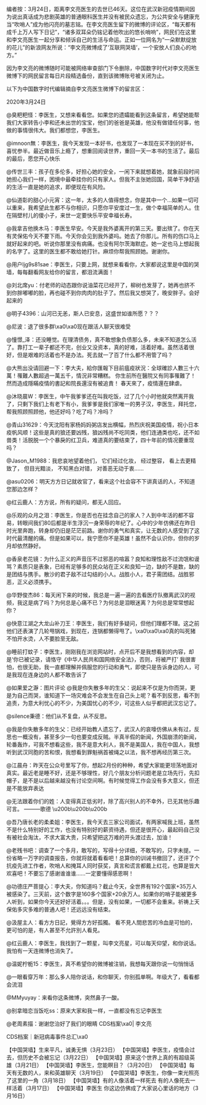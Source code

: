 编者按：3月24日，距离李文亮医生的去世已46天。这位在武汉新冠疫情期间因为说出真话成为悲剧英雄的普通眼科医生并没有被民众遗忘，为公共安全与健康充当“吹哨人”成为他闪亮的墓志铭。在李文亮医生留下的微博的评论区，“每天都有成千上万人写下日记”，“诸多双耳朵仍铭记着他吹出的悠长哨响”，网民们在这里和李文亮医生一起分享和倾诉自己的生活与命运。正如一位网名为“一朵默默绽放的花儿”的新浪网友所说：“李文亮微博成了‘互联网哭墙’，一个安放人们良心的地方。”

因为李文亮的微博随时可能被网络审查部门下令删除，中国数字时代对李文亮医生微博下的网民留言每日片段精选备份，直到该微博账号被关闭为止。 

以下为中国数字时代编辑摘自李文亮医生微博下的留言区：

2020年3月24日

@臭粑粑怪：李医生，又想来看看您。如果您的遗孀能看到这条留言，希望她能帮我们大家转告小李和还未出世的宝宝，他们的爸爸是英雄，他没有做错任何事，他做的事情很伟大。我们都想您，李医生。

@imnoon無：李医生，我今天发现一本好书，也发现了一本现在买不到的好书，喜忧参半。最近做音乐上瘾了，想重回阅读世界，重回一天一本书的生活了。最后的最后，愿您开心快乐

@传世三丰：孩子在多伦多，好担心她的安全，一闲下来就想着她，就象前段时间她担心我们一样，困境中最牵挂你的只有家人。但我不主张她回国，简单干净舒适的生活一直是她的追求，即便现在有风险。

@仙道彰的甜心小元宵：这一年，太多的人值得想念，你是其中一个…如果一切可以重来，我希望此生都不与你相识，只愿你平安度过一生，做个幸福简单的人。住在隔壁村儿的傻小子，来世一定要快乐平安幸福长寿。

@我拿吉他换木马：李医生早安。今天是我外婆离开的第三天。要出殡了。你在天有灵保佑今天不要下雨。今天你会见到我外婆吗。她去了你那儿。所有的伤口马上就好起来的吧。听说你那里没有病痛。也没有阿尔茨海默症。她一定也马上想起我的名字了。这里的医生都不敢给她打针。麻烦你帮我照顾她。谢谢你。

@用户ljg9s81sae：李医生，只要上网，就想来看看你，大家都说这里是中国的哭墙，每每翻看网友给你的留言，都泪流满面！

@刘北席yu：付老师的动态跟你说油菜花已经开了，柳树也发芽了，她再也挤不到你胖嘟嘟的脸，再也碰不到你肉肉的肚子了。然后我又想哭了，晚安胖子。会好起来的

@明子4396：山河已无恙，斯人已安息，这盛世如谁所愿？？？

@尼波：退了很多群\xa0\xa0现在跟活人聊天很难受

@憧憬_泽：还没睡觉。在理清债务，真不敢想象负债那么多，未来不知道怎么活了。靠打工一辈子都还不完，创业又没资本，真的好难，活着好难。虽然活着很好，但是艰难的活着也不是办法。死去就一了百了什么都不用管了吗？

@大熊出没请回避一下：李大夫，給你匯報下目前瘟疫狀況：全球確診人數三十六萬！罹難人數超過一萬五千，情況非常糟糕。 你生前所在醫院又有同事罹難了！然而造成隱瞞疫情的書記和院長還沒有被追責！ 春天來了，疫情還在肆虐。

@沐晓晨W：李医生，中午我爹爹还在叫我吃饭，过了几个小时他就突然离开我了，只剩下我们上有老下有小，我爹爹是我们家唯一的男子汉，李医生，拜托您，帮我照顾照顾他，他还好吗？吃了吗？冷吗？ 

@青山31629：今天沈阳有家杨妈妈粥店发出横幅，热烈庆祝美国疫情，祝小日本疫帆风顺！这些是真的狼还要凶残，狼凶残尚不吃同类，他们连通类也吃，还不如兽类！活脱脱一个个暴戾的红卫兵，难道真的要结束了，四十年前的情况要重现吗？

@Jason_M1988：我悲哀地望着他们， 它们经过化妆， 经过整容， 看上去更精致了， 但目光黯淡， 不知黑白对错， 对善恶无动于衷&#8230;&#8230;

@asu0206：明天方方日记就收官了，看来这个社会容不下讲真话的人，不知道您那边怎样？

@红云鹿人：方方说，所有的疑问，都无人回应。

@乐观的众月之泪：李医生，你是否也在挂念自己的家人？人到中年活的都不容易，转眼间我们80后都是半生浮沉一身荣辱的年纪了。心中的少年仿佛还在昨日时光里奔跑，转身却仍旧是茫茫前路。谢你的勇气和真实，让无数的人感受到了这时代最清醒的痛。但是如果可以，我宁愿你不是英雄！虽然不会认识你，但你的岁月却依然静好。

@香泉老花镜：为什么正义的声音压不过邪恶的喧嚣？良知和理性敌不过流氓和谩骂？素质只是表象，已经有足够多的民众站在正义和良知一边，缺的不是数，缺的是团结与携手。散沙的君子敌不过勾结的小人。战胜小人，君子需团结。战胜邪恶，正义必须携手。

@华野俊杰86：每天闲下来的时候，我总是一遍一遍的去看医疗队撤离武汉的视频，我这是病了吗？为何总是心痛不已？为何总是泪眼迷离？为何总是常常想起你？

@快意江湖之大龙山补刀王：李医生，我们有好多疑问，但他们理都不理。这之前他们还表演了几轮甩锅戏，到现在，连锅都懒得甩了。\xa0\xa0\xa0真的叫死猪不怕开水烫，人不要脸至无敌。

@睡前打蚊子：李医生，刚刚我在浏览网站时，点开后不是我想看到的内容，却是‘你已被记录，请恪守《中华人民共和国网络安全法》，否则，将被严打’ 我很害怕，也很无助，我一直都理解并佩服您的行动和勇气，即使只是告诉身边的人，可是我现在连身边的人都不敢告诉了

@如果爱之瀞：图片评论 @我是你失散多年的生父：说起来不仅是为你而哭，更是为自己而哭，谁知道下一场灾难会不会发生在自己头上呢？看不到反思，看不到追责，为意大利忧心的不少，为美国忧心的不少，可这些人似乎都把武汉忘记了。

@silence秉德：他们从不复盘，从不反思。

@我是你失散多年的生父：已经开始教人遗忘了，武汉人的哀嚎仿佛从未有过，反思也一概没有，甚至多少一句也要变成反贼。半真半假的新闻，外国崩溃的新闻，轮番轰炸，可我不想看这些，我不是意大利人，我不是美国人，我在中国人，我想听到武汉同胞的苦和恨，我想看到罪魁祸首被绳之以法，我不想再经历第三次。

@江晨舟：昨天在公众号里写了你，想起2月份的种种，希望大家能更坦荡地面对真实。最近老是睡不好，还是不够理性，好几个朋友分析问题老是立场先行，先扣帽子，是不是以后越来越没有讨论空间啊。有时候觉得工作会没有多大意义，但还是不能放弃表达

@无法跟着你们的姓：人变得真正低劣时，除了高兴别人的不幸外，已无其他乐趣可言。 ———歌德 \u200b\u200b\u200b

@吾乃唐长老的柔柔姐：李医生，我今天去三家公司面试，有两家喊我上班，虽然不是什么特别好的工作，也没有特别好的薪资待遇，但还是很开心，最起码自己没有被社会淘汰，不求大富大贵，只希望把这万难的开头渡过去，加油！

@老残书吧：调查了一个多月，敢写的，写得十分详细，不敢写的，只字未提。一份省略一万字的调查报告，你就将就着看看吧！总算你的训诫书撤回了，还评了个抗疫先进工作者，吹哨人和掩耳人同时获奖，真言和谎言都戴上红花，也算是皆大欢喜吧！不要忘了感谢谁谁谁……一定要懂得感恩啊！

@功德庄严菩提心：李大夫，你知道吗？截止今天，全世界有192个国家+35万人被感染了。三天前，这个数字是160多个国家+20余万人。如果你的哨子能被更多人听到，如果你今天还好好活着。。。但是，没有如果，一切都不会重来。祈祷上天保佑多灾多难的普通人吧！还远远没有结束。

@汲屋主人：看方方日記，覺得方方好孤獨。 看不見人間悲苦的冷血是可怕的，更可怕的是，有人甚至不允許別人看見。

@红云鹿人：李医生，我找到了一颗星，叫李文亮星，可以每天仰望，和你说话。我怕有一天连微博也消失了。

@温妮柠栀15：李医生，真不希望你的微博被注销，我想每天跟你说一句悄悄话

@一眼看穿万年：那么多人陪你说话，和你聊天，你别孤单啊。年级大了，看看都会流泪

@MMyuyay：来看你这条微博，突然鼻子一酸。

@别拿暗恋当饭吃ss：原来大家和我一样，一直都没有忘记李医生

@老周素描：谢谢您治好了我们的眼睛 CDS档案\xa0| 李文亮

CDS档案｜新冠病毒事件总汇\xa0

【中国哭墙】生来平凡，诚勇无惧（3月23日） 【中国哭墙】李医生，疫情会过去，但历史不会被忘记（3月22日） 【中国哭墙】原来这个世界上真的有超级英雄（3月21日） 【中国哭墙】李医生，您能瞑目？（3月20日） 【中国哭墙】每天有无数的人，来和英雄聊天（3月19日） 【中国哭墙】李医生，你像一束光照亮了这里的一角（3月18日） 【中国哭墙】有的人像活着一样死去 有的人像死去一样活着（3月17日） 【中国哭墙】李医生 你这边仿佛成了大家说心里话的地方（3月16日） 
